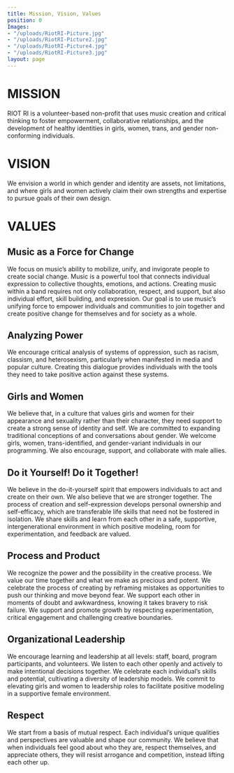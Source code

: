 ```yaml
---
title: Mission, Vision, Values
position: 0
Images:
- "/uploads/RiotRI-Picture.jpg"
- "/uploads/RiotRI-Picture2.jpg"
- "/uploads/RiotRI-Picture4.jpg"
- "/uploads/RiotRI-Picture3.jpg"
layout: page
---
```


# MISSION
RIOT RI is a volunteer-based non-profit that uses music creation and critical thinking to foster empowerment, collaborative relationships, and the development of healthy identities in girls, women, trans, and gender non-conforming individuals.

# VISION
We envision a world in which gender and identity are assets, not limitations, and where girls and women actively claim their own strengths and expertise to pursue goals of their own design.

# VALUES

## Music as a Force for Change
We focus on music’s ability to mobilize, unify, and invigorate people to create social change.  Music is a powerful tool that connects individual expression to collective thoughts, emotions, and actions.  Creating music within a band requires not only collaboration, respect, and support, but also individual effort, skill building, and expression.  Our goal is to use music’s unifying force to empower individuals and communities to join together and create positive change for themselves and for society as a whole.

## Analyzing Power
We encourage critical analysis of systems of oppression, such as racism, classism, and heterosexism, particularly when manifested in media and popular culture.  Creating this dialogue provides individuals with the tools they need to take positive action against these systems.

## Girls and Women
We believe that, in a culture that values girls and women for their appearance and sexuality rather than their character, they need support to create a strong sense of identity and self.  We are committed to expanding traditional conceptions of and conversations about gender.  We welcome girls, women, trans-identified, and gender-variant individuals in our programming.  We also encourage, support, and collaborate with male allies.

## Do it Yourself!  Do it Together!
We believe in the do-it-yourself spirit that empowers individuals to act and create on their own.  We also believe that we are stronger together.  The process of creation and self-expression develops personal ownership and self-efficacy, which are transferable life skills that need not be fostered in isolation.  We share skills and learn from each other in a safe, supportive, intergenerational environment in which positive modeling, room for experimentation, and feedback are valued.

## Process and Product
We recognize the power and the possibility in the creative process. We value our time together and what we make as precious and potent.  We celebrate the process of creating by reframing mistakes as opportunities to push our thinking and move beyond fear.  We support each other in moments of doubt and awkwardness, knowing it takes bravery to risk failure.  We support and promote growth by respecting experimentation, critical engagement and challenging creative boundaries.

## Organizational Leadership
We encourage learning and leadership at all levels: staff, board, program participants, and volunteers.  We listen to each other openly and actively to make intentional decisions together.  We celebrate each individual’s skills and potential, cultivating a diversity of leadership models.  We commit to elevating girls and women to leadership roles to facilitate positive modeling in a supportive female environment.

## Respect
We start from a basis of mutual respect. Each individual’s unique qualities and perspectives are valuable and shape our community.  We believe that when individuals feel good about who they are, respect themselves, and appreciate others, they will resist arrogance and competition, instead lifting each other up.